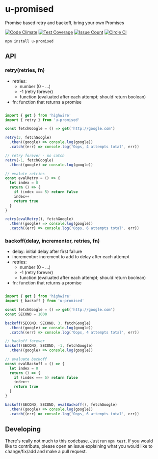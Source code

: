 # u-promised

Promise based retry and backoff, bring your own Promises

[![Code Climate](https://codeclimate.com/github/kkemple/u-promised/badges/gpa.svg)](https://codeclimate.com/github/kkemple/u-promised)
[![Test Coverage](https://codeclimate.com/github/kkemple/u-promised/badges/coverage.svg)](https://codeclimate.com/github/kkemple/u-promised/coverage)
[![Issue Count](https://codeclimate.com/github/kkemple/u-promised/badges/issue_count.svg)](https://codeclimate.com/github/kkemple/u-promised)
[![Circle CI](https://circleci.com/gh/kkemple/u-promised.svg?style=svg)](https://circleci.com/gh/kkemple/u-promised)

`npm install u-promised`

## API

### retry(retries, fn)
  - retries:
    - number (0 - ...)
    - -1 (retry forever)
    - function (evaluated after each attempt; should return boolean)
  - fn: function that returns a promise

```javascript

import { get } from 'highwire'
import { retry } from 'u-promised'

const fetchGoogle = () => get('http://google.com')

retry(3, fetchGoogle)
  .then((google) => console.log(google))
  .catch((err) => console.log('Oops, 4 attempts total', err))

// retry forever - no catch
retry(-1, fetchGoogle)
  .then((google) => console.log(google))

// evalute retries
const evalRetry = () => {
  let index = 0
  return () => {
    if (index === 5) return false
    index++
    return true
  }
}

retry(evalRetry(), fetchGoogle)
  .then((google) => console.log(google))
  .catch((err) => console.log('Oops, 6 attempts total', err))

```

### backoff(delay, incrementor, retries, fn)
  - delay: initial delay after first failure
  - incrementor: increment to add to delay after each attempt
  - retries:
      - number (0 - ...)
      - -1 (retry forever)
      - function (evaluated after each attempt; should return boolean)
  - fn: function that returns a promise

```javascript

import { get } from 'highwire'
import { backoff } from 'u-promised'

const fetchGoogle = () => get('http://google.com')
const SECOND = 1000

backoff(SECOND, SECOND, 3, fetchGoogle)
  .then((google) => console.log(google))
  .catch((err) => console.log('Oops, 4 attempts total', err))

// backoff forever
backoff(SECOND, SECOND, -1, fetchGoogle)
  .then((google) => console.log(google))

// evaluate backoff
const evalBackoff = () => {
  let index = 0
  return () => {
    if (index === 5) return false
    index++
    return true
  }
}

backoff(SECOND, SECOND, evalBackoff(), fetchGoogle)
  .then((google) => console.log(google))
  .catch((err) => console.log('Oops, 6 attempts total', err))
```

## Developing

There's really not much to this codebase. Just run `npm test`. If you would like to contribute, please open an issue explaining what you would like to change/fix/add and make a pull request.
